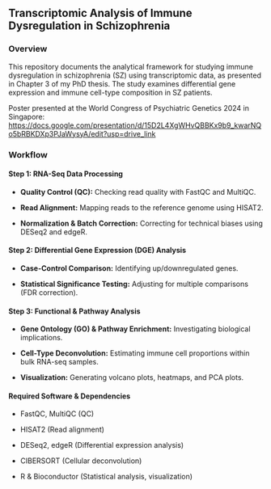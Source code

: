 ## Transcriptomic Analysis of Immune Dysregulation in Schizophrenia 

### Overview

This repository documents the analytical framework for studying immune dysregulation in schizophrenia (SZ) using transcriptomic data, as presented in Chapter 3 of my PhD thesis. The study examines differential gene expression and immune cell-type composition in SZ patients.

Poster presented at the World Congress of Psychiatric Genetics 2024 in Singapore: https://docs.google.com/presentation/d/15D2L4XgWHvQBBKx9b9_kwarNQo5bRBKDXp3PJaWysyA/edit?usp=drive_link

### Workflow

#### Step 1: RNA-Seq Data Processing

- **Quality Control (QC):** Checking read quality with FastQC and MultiQC.

- **Read Alignment:** Mapping reads to the reference genome using HISAT2.

- **Normalization & Batch Correction:** Correcting for technical biases using DESeq2 and edgeR.

#### Step 2: Differential Gene Expression (DGE) Analysis

- **Case-Control Comparison:** Identifying up/downregulated genes.

- **Statistical Significance Testing:** Adjusting for multiple comparisons (FDR correction).

#### Step 3: Functional & Pathway Analysis

- **Gene Ontology (GO) & Pathway Enrichment:** Investigating biological implications.

- **Cell-Type Deconvolution:**  Estimating immune cell proportions within bulk RNA-seq samples.

- **Visualization:** Generating volcano plots, heatmaps, and PCA plots.

#### Required Software & Dependencies

- FastQC, MultiQC (QC)

- HISAT2 (Read alignment)

- DESeq2, edgeR (Differential expression analysis)

- CIBERSORT (Cellular deconvolution)

- R & Bioconductor (Statistical analysis, visualization)


